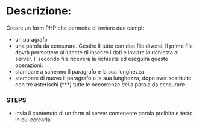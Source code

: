# Descrizione:
Creare un form PHP che permetta di inviare due campi:
- un paragrafo
- una parola da censurare.
Gestire il tutto con due file diversi. Il primo file dovrà permettere all’utente di inserire i dati e inviare la richiesta al server.
Il secondo file riceverà la richiesta ed eseguirà queste operazioni:
- stampare a schermo il paragrafo e la sua lunghezza
- stampare di nuovo il paragrafo e la sua lunghezza, dopo aver sostituito con tre asterischi (***) tutte le occorrenze della parola da censurare

### STEPS
- invia il contenuto di un form al server contenente parola proibita e testo in cui cercarla